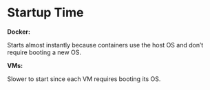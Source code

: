 # Startup Time

**Docker:**

Starts almost instantly because containers use the host OS and don’t require booting a new OS.

**VMs:**

Slower to start since each VM requires booting its OS.
